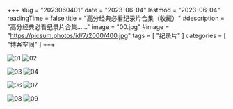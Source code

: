 +++
slug = "2023060401"
date = "2023-06-04"
lastmod = "2023-06-04"
readingTime = false
title = "高分经典必看纪录片合集（收藏）"
#description = "高分经典必看纪录片合集……"
image = "00.jpg"
#image = "https://picsum.photos/id/7/2000/400.jpg"
tags = [ "纪录片" ]
categories = [ "博客空间" ]
+++

![01](01.jpg)
![02](02.jpg)

![03](03.jpg)
![04](04.jpg)

<!--![05](05.jpg)-->
![06](06.jpg)
![07](07.jpg)

![08](08.jpg)
![09](09.jpg)
